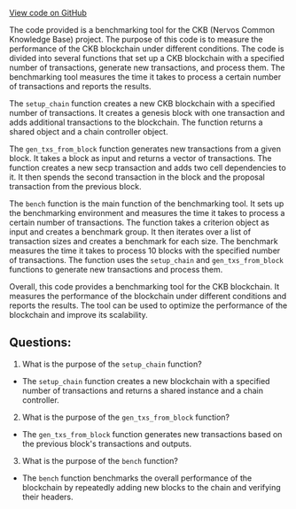 [View code on GitHub](https://github.com/nervosnetwork/ckb/blob/develop/benches/benches/benchmarks/overall.rs)

The code provided is a benchmarking tool for the CKB (Nervos Common Knowledge Base) project. The purpose of this code is to measure the performance of the CKB blockchain under different conditions. The code is divided into several functions that set up a CKB blockchain with a specified number of transactions, generate new transactions, and process them. The benchmarking tool measures the time it takes to process a certain number of transactions and reports the results.

The `setup_chain` function creates a new CKB blockchain with a specified number of transactions. It creates a genesis block with one transaction and adds additional transactions to the blockchain. The function returns a shared object and a chain controller object.

The `gen_txs_from_block` function generates new transactions from a given block. It takes a block as input and returns a vector of transactions. The function creates a new secp transaction and adds two cell dependencies to it. It then spends the second transaction in the block and the proposal transaction from the previous block.

The `bench` function is the main function of the benchmarking tool. It sets up the benchmarking environment and measures the time it takes to process a certain number of transactions. The function takes a criterion object as input and creates a benchmark group. It then iterates over a list of transaction sizes and creates a benchmark for each size. The benchmark measures the time it takes to process 10 blocks with the specified number of transactions. The function uses the `setup_chain` and `gen_txs_from_block` functions to generate new transactions and process them.

Overall, this code provides a benchmarking tool for the CKB blockchain. It measures the performance of the blockchain under different conditions and reports the results. The tool can be used to optimize the performance of the blockchain and improve its scalability.
## Questions:
 1. What is the purpose of the `setup_chain` function?
- The `setup_chain` function creates a new blockchain with a specified number of transactions and returns a shared instance and a chain controller.

2. What is the purpose of the `gen_txs_from_block` function?
- The `gen_txs_from_block` function generates new transactions based on the previous block's transactions and outputs.

3. What is the purpose of the `bench` function?
- The `bench` function benchmarks the overall performance of the blockchain by repeatedly adding new blocks to the chain and verifying their headers.
